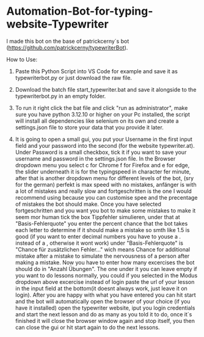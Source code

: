 # Automation-Bot-for-typing-website-Typewriter
I made this bot on the base of patrickcerny´s bot (https://github.com/patrickcerny/typewriterBot).



How to Use: 
1. Paste this Python Script into VS Code for example and save it as typewriterbot.py or just download the raw file.
   
2. Download the batch file start_typewriter.bat and save it alongside to the typewriterbot.py in an empty folder.
   
3. To run it right click the bat file and click "run as administrator", make sure you have python 3.12.10 or higher on your Pc installed, the script will install all dependencies like selenium on its own and create a settings.json file to store your data that you provide it later.
   
4. It is going to open a small gui, you put your Username in the first input field and your password into the second (for the website typewriter.at). Under Password is a small checkbox, tick it if you want to save your username and password in the settings.json file. In the Browser dropdown menu you select c for Chrome f for Firefox and e for edge, the slider underneath it is for the typingspeed in character fer minute, after that is another dropdown menu for different levels of the bot, (sry for the german) perfekt is max speed with no mistakes, anfänger is with a lot of mistakes and really slow and fortgeschritten is the one I would recommend using because you can customise spee and the precentage of mistakes the bot should make. Once you have selected fortgeschritten and you want you bot to make some mistakes to make it seem mor human tick the box Tippfehler simulieren, under that at "Basis-Fehlerquote" you enter the percent chance that the bot takes each letter to determine if it should make a mistake so smth like 1.5 is good (if you want to enter decimal numbers you have to youse a . instead of a , otherwise it wont work) under "Basis-Fehlerquote" is "Chance für zusätzlichen Fehler..." wich means Chance for additional mistake after a mistake to simulate the nervousness of a person after making a mistake. Now you have to enter how many excercises the bot should do in "Anzahl Übungen". The one under it you can leave empty if you want to do lessons normally, you could if you selected in the Modus dropdown above excercise instead of login paste the url of your lesson in the input field at the bottom(it doesnt always work, just leave it on login). After you are happy with what you have entered you can hit start and the bot will automatically open the browser of your choice (if you have it installed) open the typewriter website, iput you login credentials and start the next lesson and do as many as you told it to do, once it´s finished it will close the browser window again and stop itself, you then can close the gui or hit start again to do the next lessons.
